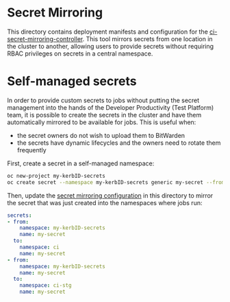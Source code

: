 # Secret Mirroring

This directory contains deployment manifests and configuration for the
[ci-secret-mirroring-controller](https://github.com/openshift/ci-secret-mirroring-controller).
This tool mirrors secrets from one location in the cluster to another, allowing
users to provide secrets without requiring RBAC privileges on secrets in a central
namespace.

# Self-managed secrets

In order to provide custom secrets to jobs without putting the secret management
into the hands of the Developer Productivity (Test Platform) team, it is possible
to create the secrets in the cluster and have them automatically mirrored to be
available for jobs. This is useful when:

 - the secret owners do not wish to upload them to BitWarden
 - the secrets have dynamic lifecycles and the owners need to rotate them frequently

First, create a secret in a self-managed namespace:

```sh
oc new-project my-kerbID-secrets
oc create secret --namespace my-kerbID-secrets generic my-secret --from-file secret.txt 
```

Then, update the [secret mirroring configuration](./_mapping.yaml) in this directory
to mirror the secret that was just created into the namespaces where jobs run:

```yaml
secrets:
- from:
    namespace: my-kerbID-secrets
    name: my-secret
  to:
    namespace: ci
    name: my-secret
- from:
    namespace: my-kerbID-secrets
    name: my-secret
  to:
    namespace: ci-stg
    name: my-secret
```
